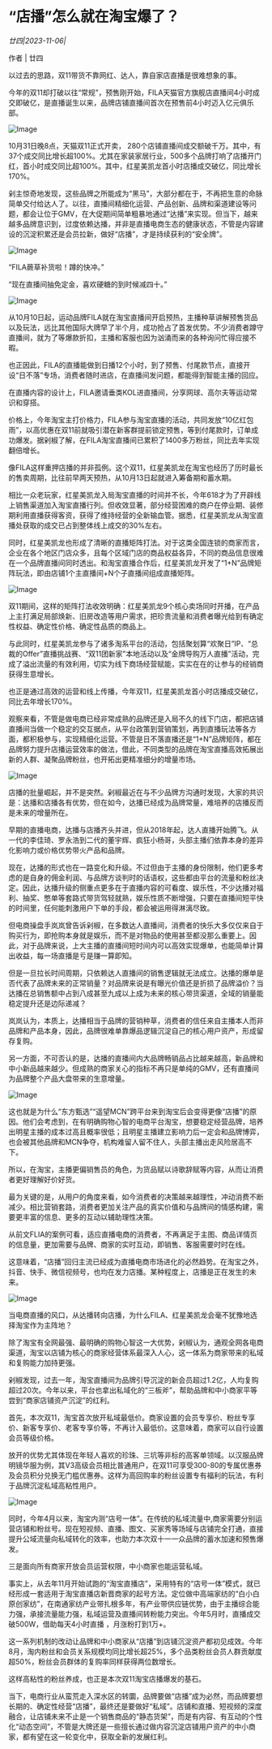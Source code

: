 # “店播”怎么就在淘宝爆了？

*廿四|2023-11-06|*

作者 | 廿四

以过去的思路，双11带货不靠网红、达人，靠自家店直播是很难想象的事。

今年的双11却打破以往“常规”，预售刚开始，FILA天猫官方旗舰店直播间4小时成交即破亿，是直播诞生以来，品牌店铺直播间首次在预售前4小时迈入亿元俱乐部。

![Image](https://p3-sign.toutiaoimg.com/tos-cn-i-axegupay5k/ebe61bf9153c4bb0bfe59327a94ca0d6~noop.image?_iz=58558&from=article.pc_detail&lk3s=953192f4&x-expires=1699860448&x-signature=FpeA8exXHKEi4dVKoRz%2F3or2mWA%3D)

10月31日晚8点，天猫双11正式开卖， 280个店铺直播间成交额破千万。其中，有37个成交同比增长超100%。尤其在家装家居行业，500多个品牌打响了店播开门红，首小时成交同比超100%。其中，红星美凯龙首小时店播成交破亿，同比增长170%。

剁主惊奇地发现，这些品牌之所能成为“黑马”，大部分都在于，不再把生意的命脉简单交付给达人了。以往，直播间精细化运营、产品创新、品牌和渠道建设等问题，都会让位于GMV，在大促期间简单粗暴地通过“达播”来实现。但当下，越来越多品牌意识到，过度依赖达播，并非是直播电商生态的健康状态，不管是内容建设的沉淀积累还是会员拉新，做好“店播”，才是持续获利的“安全牌”。

![Image](https://p3-sign.toutiaoimg.com/tos-cn-i-6w9my0ksvp/9b71b8d291a04eaba70e39239b43b435~noop.image?_iz=58558&from=article.pc_detail&lk3s=953192f4&x-expires=1699860448&x-signature=TwEYu3zzsaZoSv%2FQpmUCuVbmUO0%3D)

“FILA蕨草补货啦！蹲的快冲。”

“现在直播间抽免定金，喜欢硬糖的到时候减四十。”

![Image](https://p3-sign.toutiaoimg.com/tos-cn-i-6w9my0ksvp/72bdf688e65847ec97cb8fffc8dec8c9~noop.image?_iz=58558&from=article.pc_detail&lk3s=953192f4&x-expires=1699860448&x-signature=dhKZHKpqir%2BfXOLyMKg36p5LTmo%3D)

从10月10日起，运动品牌FILA就在淘宝直播间开启预热，主播种草讲解预售货品以及玩法，远比其他国际大牌早了半个月，成功抢占了首发优势。不少消费者蹲守直播间，就为了等爆款折扣，主播和客服也因为汹涌而来的各种询问忙得应接不暇。

也正因此，FILA的直播能做到日播12个小时，到了预售、付尾款节点，直接开设“日不落”专场，消费者随时进店，在直播间发问题，都能得到智能主播的回应。

在直播内容的设计上，FILA邀请垂类KOL进直播间，分享网球、高尔夫等运动常识和穿搭。

价格上，今年淘宝主打价格力，FILA参与淘宝直播的活动，共同发放“10亿红包雨”，以高优惠在双11前就吸引潜在新客群提前锁定预售，等到付尾款时，订单成功爆发。据剁椒了解，在FILA淘宝直播间已累积了1400多万粉丝，同比去年实现翻倍增长。

像FILA这样重押店播的并非孤例。这个双11，红星美凯龙在淘宝也经历了历时最长的售卖周期，比往前早两天预热，从10月13日起就进入筹备期和蓄水期。

相比一众老玩家，红星美凯龙入局淘宝直播的时间并不长，今年618才为了开辟线上销售渠道加入淘宝直播行列。但收效显著，部分经营困难的商户在停业期、装修期利用直播获得客资，获得了维持经营的全新输血管。据悉，红星美凯龙从淘宝直播处获取的成交已占到整体线上成交的30%左右。

同时，红星美凯龙也形成了清晰的直播矩阵打法。对于这类全国连锁的商家而言，企业在各个地区门店众多，且每个区域门店的商品权益各异，不同的商品信息很难在一个品牌直播间同时透出。和淘宝直播合作后，红星美凯龙开发了“1+N”品牌矩阵玩法，即由店铺1个主直播间+N个子直播间组成直播矩阵。

![Image](https://p3-sign.toutiaoimg.com/tos-cn-i-6w9my0ksvp/8caebd3e64b34b8cb516e0c432c9fdeb~noop.image?_iz=58558&from=article.pc_detail&lk3s=953192f4&x-expires=1699860448&x-signature=s8lVvASDYDsIujAbkjRIsx%2FJsik%3D)

双11期间，这样的矩阵打法收效明确：红星美凯龙9个核心卖场同时开播，在产品上主打满足局部焕新、旧房改造等用户需求，把珍贵流量和消费者曝光给到有确定性权益、确定性价格、确定性品质的商品上。

与此同时，红星美凯龙参与了诸多淘系平台的活动，包括聚划算“欢聚日”IP、“总裁的Offer”直播挑战赛、“双11团新家”本地活动以及“金牌导购万人直播”活动，完成了溢出流量的有效利用，切实为线下商场经营赋能，实实在在的让参与的经销商获得生意增长。

也正是通过高效的运营和线上传播，今年双11，红星美凯龙首小时店播成交破亿，同比去年增长170%。

观察来看，不管是做电商已经非常成熟的品牌还是入局不久的线下门店，都把店铺直播间当做一个稳定的交互据点，从平台政策到营销策划，再到直播玩法等各方面，都积极参与，实现精细化运营。不管是日不落直播还是“1+N”品牌矩阵，都在品牌努力提升店播运营效率的做法，借此，不同类型的品牌在淘宝直播高效拓展出新的人群、凝聚品牌粉丝，也开拓出更精准细分的增量市场。

![Image](https://p3-sign.toutiaoimg.com/tos-cn-i-6w9my0ksvp/d63fd4559c9b45d18ee9e108929d26c3~noop.image?_iz=58558&from=article.pc_detail&lk3s=953192f4&x-expires=1699860448&x-signature=9wPvVGkHcniZfs%2B4uT%2F%2FZ2rRQRk%3D)

店播的批量崛起，并不是突然。剁椒最近在与不少品牌方沟通时发现，大家的共识是：达播和店播各有优势，但在如今，达播已经成为品牌常量，难培养的店播反而是未来的增量所在。

早期的直播电商，达播与店播齐头并进，但从2018年起，达人直播开始腾飞。从一代的李佳琦、罗永浩到二代的董宇辉、疯狂小杨哥，头部主播们依靠本身的差异化影响力或价格优势带火产品和品牌。

现在，达播的形式也在一路变化和升级。不过但由于主播的身份限制，他们更多考虑的是自身的佣金利润、与品牌方谈判时的话语权，这些都由平台的流量和粉丝决定。因此，达播升级的侧重点更多在于直播内容的可看度、娱乐性，不少达播对福利、抽奖、憋单等套路式带货驾轻就熟，娱乐性质不断增强，只要在直播间短平快的时间里，任何能刺激用户下单的手段，都会被运用得淋漓尽致。

但电商操盘手岚岚曾告诉剁椒，在多数达人直播间，消费者的快乐大多仅仅来自于购买行为，即抢购本身就是娱乐，而不是对物品的使用甚至都没那么重要上。因此，对于品牌来说，上大主播的直播间短时间内可以高效实现爆单，也能简单计算出收益，每一场直播是亏是赚一算即知。

但是一旦拉长时间周期，只依赖达人直播间的销售逻辑就无法成立。达播的爆单是否代表了品牌未来的正常销量？对品牌来说是有曝光价值还是折损了品牌溢价？当达播在总销售额中占到八成甚至九成以上成为未来的核心带货渠道，全域的销量能稳定提升还是边际递减？

岚岚认为，本质上，达播相当于品牌的营销种草，消费者的信任来自主播本人而非品牌和产品本身，因此，品牌很难单靠爆品逻辑沉淀自己的核心用户资产，形成留存复购。

另一方面，不可否认的是，达播的直播间内大品牌畅销品占比越来越高，新品牌和中小新品越来越少。但成熟的商家关心的指标不再只是单纯的GMV，还有直播间为品牌整个产品大盘带来的生意增量。

![Image](https://p3-sign.toutiaoimg.com/tos-cn-i-6w9my0ksvp/b6e4f37615a94bfcbfa55852e8435d12~noop.image?_iz=58558&from=article.pc_detail&lk3s=953192f4&x-expires=1699860448&x-signature=3M1a7zKrQcJF3A1eI4rV9rqXs6E%3D)

这也就是为什么“东方甄选”“遥望MCN”跨平台来到淘宝后会变得更像“店播”的原因。他们会考虑到，在有明确购物心智的电商平台淘宝，想要稳定经营品牌，培养出明星主播的成本过高且概率很低；且明星主播建立影响力后一定会和品牌博弈，也会被其他品牌和MCN争夺，机构难留人留不住人，头部主播出走风险居高不下。

所以，在淘宝，主播更偏销售员的角色，为货品赋以诗歌辞赋等内容，从而让消费者更好理解好价好货。

最为关键的是，从用户的角度来看，如今消费者的决策越来越理性，冲动消费不断减少。相比营销套路，消费者更加关注产品的真实价值和与品牌间的情感构建，需要更丰富的信息、更多的互动以辅助理性决策。

从前文FLIA的案例可看，适应直播电商的消费者，不再满足于主图、商品详情页的信息量，更加需要与品牌、商家的实时互动，即销售、客服需要时时在线。

这意味着，“店播”回归主流已经成为直播电商市场进化的必然趋势。在淘宝之外，抖音、快手、微信视频号，也均在发力店播。某种程度上，店播是正在发生的未来。

![Image](https://p3-sign.toutiaoimg.com/tos-cn-i-6w9my0ksvp/ce955d67cc6848d7bbc863fb88abd09a~noop.image?_iz=58558&from=article.pc_detail&lk3s=953192f4&x-expires=1699860448&x-signature=BB4HYCqAp9%2BcaIstiQRkUXfENhc%3D)

当电商直播的风口，从达播转向店播，为什么FILA、红星美凯龙会毫不犹豫地选择淘宝作为主阵地？

除了淘宝有全网最强、最明确的购物心智这一大优势，剁椒认为，通观全网各电商渠道，淘宝以店铺为核心的商家经营体系最深入人心，这一体系为商家带来的私域和复购能力加持更强。

剁椒发现，过去一年，淘宝直播间为品牌引导沉淀的新会员超过1.2亿，人均复购超过20次。今年以来，平台也拿出私域化的“三板斧”，帮助品牌和中小商家平等尝到“商家店铺资产沉淀”的红利。

首先，本次双11，淘宝首次放开私域最低价。商家设置的会员专享价、粉丝专享价、新客专享价、老客专享价等，不再计入最低价。这意味着，商家可以自行设置会员等级价格。

放开的优势尤其体现在年轻人喜欢的珍珠、三坑等非标的高客单领域。以汉服品牌明镜华服为例，其V3高级会员相比普通用户，在双11可享受300-80的专属优惠券及会员积分兑换无门槛优惠券。这样为高回购率的粉丝设置专有福利的玩法，有利于品牌沉淀私域高粘性用户。

![Image](https://p26-sign.toutiaoimg.com/tos-cn-i-6w9my0ksvp/c9f61cc8a41d4ea48f8dc151945d34a5~noop.image?_iz=58558&from=article.pc_detail&lk3s=953192f4&x-expires=1699860448&x-signature=RI4GSSfe92jJzHkGD49Ts%2FIt8zQ%3D)

同时，今年4月以来，淘宝内测“店号一体”。在传统的私域流量中,商家需要分别运营店铺和粉丝号。现在短视频、直播、图文、买家秀等场域与店铺完全打通，直接提升公域流量向私域转化的效率，也助力本次双十一一众品牌的蓄水加速和预售爆发。

三是面向所有商家开放会员运营权限，中小商家也能运营私域。

事实上，从去年11月开始试跑的“淘宝直播店”，采用特有的“店号一体”模式，就已经形成一套适用于淘宝直播店新晋商家的起号方法。定位做中高端家纺的“白小白原创家纺”，在南通家纺产业带扎根多年，有产业带供应链优势，由于主播综合能力强，承接流量能力强，私域运营及直播间转粉能力突出。今年5月时，直播成交破500W，借助每天4小时直播 ，月涨粉打到1万+。

这一系列机制的改动让品牌和中小商家从“店播”到店铺沉淀资产都初见成效。今年8月，淘内粉丝和会员关系规模均同比增长超25%，多个品类粉丝会员人群贡献度超50%，粉丝会员群体的复购率同样获得两位数增长。

这样高粘性的粉丝养成，也正是本次双11淘宝店播爆发的基石。

当下，电商行业从蛮荒走入深水区的转圜，品牌要做“店播”成为必然，而品牌要想长期的、确定性经营“店播”，最终还是要做好“私域”。店铺和直播、短视频的深度融合，让店铺未来不止是一个销售商品的“静态货架”，而是有内容、有互动的个性化“动态空间”，不管是大牌还是一些擅长通过做内容沉淀店铺用户资产的中小商家，都有望在这一轮变化中，获取全新的发展红利。

